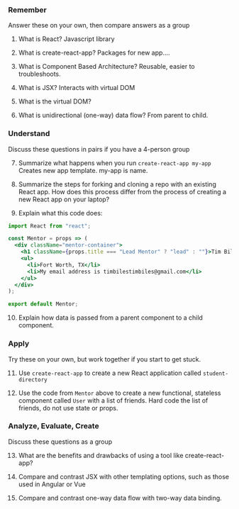 ### Remember

Answer these on your own, then compare answers as a group

1.  What is React?
Javascript library
2.  What is create-react-app?
Packages for new app....

3.  What is Component Based Architecture?
Reusable, easier to troubleshoots.
4.  What is JSX?
Interacts with virtual DOM
5.  What is the virtual DOM?

6.  What is unidirectional (one-way) data flow?
From parent to child. 

### Understand

Discuss these questions in pairs if you have a 4-person group

7.  Summarize what happens when you run `create-react-app my-app`
Creates new app template. my-app is name.

8.  Summarize the steps for forking and cloning a repo with an existing React app. How does this process differ from the process of creating a new React app on your laptop?


9.  Explain what this code does:

```jsx
import React from "react";

const Mentor = props => (
  <div className="mentor-container">
    <h1 className={props.title === "Lead Mentor" ? "lead" : ""}>Tim Biles</h1>
    <ul>
      <li>Fort Worth, TX</li>
      <li>My email address is timbilestimbiles@gmail.com</li>
    </ul>
  </div>
);

export default Mentor;
```

10.  Explain how data is passed from a parent component to a child component.

### Apply

Try these on your own, but work together if you start to get stuck.

11.  Use `create-react-app` to create a new React application called `student-directory`

12.  Use the code from `Mentor` above to create a new functional, stateless component called `User` with a list of friends. Hard code the list of friends, do not use state or props.

### Analyze, Evaluate, Create

Discuss these questions as a group

13. What are the benefits and drawbacks of using a tool like create-react-app?

14. Compare and contrast JSX with other templating options, such as those used in Angular or Vue

15. Compare and contrast one-way data flow with two-way data binding.
